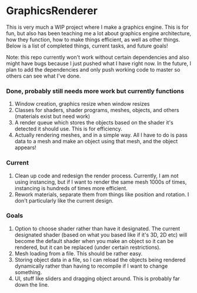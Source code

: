 # GraphicsRenderer

This is very much a WIP project where I make a graphics engine. This is for fun, but also has been teaching me a lot about graphics engine architecture,
how they function, how to make things efficient, as well as other things. Below is a list of completed things, current tasks, and future goals!

Note: this repo currently won't work without certain dependencies and also might have bugs because I just pushed what I have right now. In the future, I plan to add the dependencies
and only push working code to master so others can see what I've done.

### Done, probably still needs more work but currently functions
1. Window creation, graphics resize when window resizes
2. Classes for shaders, shader programs, meshes, objects, and others (materials exist but need work)
3. A render queue which stores the objects based on the shader it's detected it should use. This is for efficiency.
4. Actually rendering meshes, and in a simple way. All I have to do is pass data to a mesh and make an object using that mesh, and the object appears!

### Current
1. Clean up code and redesign the render process. Currently, I am not using instancing, but if I want to render the same mesh 1000s of times, instancing is hundreds of times
more efficient.
2. Rework materials, separate them from things like position and rotation. I don't particularly like the current design.

### Goals
1. Option to choose shader rather than have it designated. The current designated shader (based on what you based like if it's 3D, 2D etc) will become the default shader
when you make an object so it can be rendered, but it can be replaced (under certain restrictions).
2. Mesh loading from a file. This should be rather easy.
3. Storing object data in a file, so I can reload the objects being rendered dynamically rather than having to recompile if I want to change something.
4. UI, stuff like sliders and dragging object around. This is probably far down the line.
